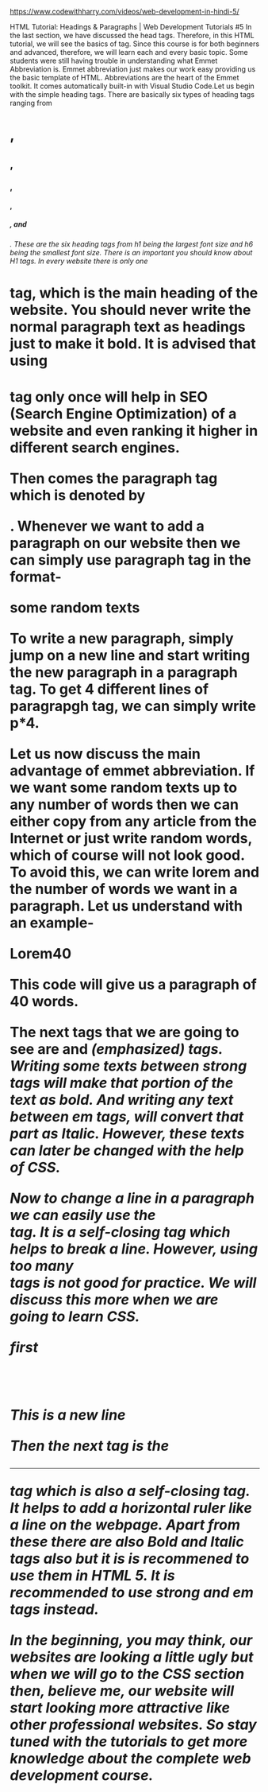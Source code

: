 https://www.codewithharry.com/videos/web-development-in-hindi-5/ 

HTML Tutorial: Headings & Paragraphs | Web Development Tutorials #5
In the last section, we have discussed the head tags. Therefore, in this HTML tutorial, we will see the basics of <body> tag. Since this course is for both beginners and advanced, therefore, we will learn each and every basic topic.  Some students were still having trouble in understanding what Emmet Abbreviation is. Emmet abbreviation just makes our work easy providing us the basic template of HTML. Abbreviations are the heart of the Emmet toolkit. It comes automatically built-in with Visual Studio Code.Let us begin with the simple heading tags. There are basically six types of heading tags ranging from <h1>, <h2>, <h3>, <h4>, <h5>, and <h6>. These are the six heading tags from h1 being the largest font size and h6 being the smallest font size. There is an important you should know about H1 tags. In every website there is only one <h1> tag, which is the main heading of the website. You should never write the normal paragraph text as headings just to make it bold. It is advised that using <h1> tag only once will help in SEO (Search Engine Optimization) of a website and even ranking it higher in different search engines. 

Then comes the paragraph tag which is denoted by <p>. Whenever we want to add a paragraph on our website then we can simply use paragraph tag in the format-

<p>some random texts</p>
To write a new paragraph, simply jump on a new line and start writing the new paragraph in a paragraph tag. To get 4 different lines of paragrapgh tag, we can simply write p*4. 

Let us now discuss the main advantage of emmet abbreviation. If we want some random texts up to any number of words then we can either copy from any article from the Internet or just write random words, which of course will not look good. To avoid this, we can write lorem and the number of words we want in a paragraph. Let us understand with an example-

<p>Lorem40</p>
This code will give us a paragraph of 40 words.




The next tags that we are going to see are <strong> and <em> (emphasized) tags. Writing some texts between strong tags will make that portion of the text as bold. And writing any text between em tags, will convert that part as Italic. However, these texts can later be changed with the help of CSS.

Now to change a line in a paragraph we can easily use the <br> tag. It is a self-closing tag which helps to break a line. However, using too many <br> tags is not good for practice. We will discuss this more when we are going to learn CSS.

<p>first<br><br><br><br>This is a new line</p>




Then the next tag is the <hr> tag which is also a self-closing tag. It helps to add a horizontal ruler like a line on the webpage. Apart from these there are also Bold and Italic tags also but it is is recommened to use them in HTML 5. It is recommended to use strong and em tags instead.

In the beginning, you may think, our websites are looking a little ugly but when we will go to the CSS section then, believe me, our website will start looking more attractive like other professional websites. So stay tuned with the tutorials to get more knowledge about the complete web development course.